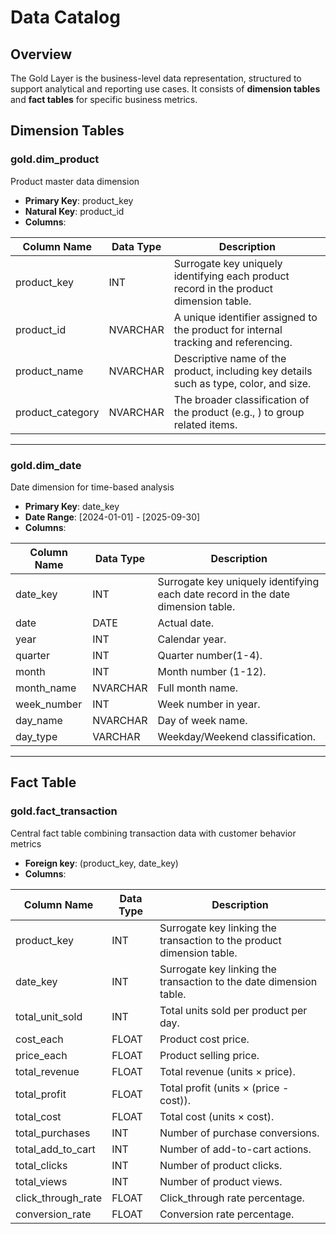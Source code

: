 # Data Catalog

## Overview
The Gold Layer is the business-level data representation, structured to support analytical and reporting use cases. It consists of **dimension tables** and **fact tables** for specific business metrics.

## Dimension Tables

### **gold.dim_product**
Product master data dimension

- **Primary Key**: product_key
- **Natural Key**: product_id
- **Columns**:

| Column Name       | Data Type     | Description                                                                           |
|-------------------|---------------|---------------------------------------------------------------------------------------|
| product_key       | INT           | Surrogate key uniquely identifying each product record in the product dimension table.|
| product_id        | NVARCHAR      | A unique identifier assigned to the product for internal tracking and referencing.    |
| product_name      | NVARCHAR      | Descriptive name of the product, including key details such as type, color, and size. |
| product_category  | NVARCHAR      | The broader classification of the product (e.g., ) to group related items.            |

---

### **gold.dim_date**
Date dimension for time-based analysis

- **Primary Key**: date_key
- **Date Range**: [2024-01-01] - [2025-09-30]
- **Columns**:

| Column Name    | Data Type    | Description                                                                     |
|----------------|--------------|---------------------------------------------------------------------------------|
| date_key       | INT          | Surrogate key uniquely identifying each date record in the date dimension table.|
| date           | DATE         | Actual date.                                                                    |
| year           | INT          | Calendar year.                                                                  |
| quarter        | INT          | Quarter number(1-4).                                                            |
| month          | INT          | Month number (1-12).                                                            |
| month_name     | NVARCHAR     | Full month name.                                                                |
| week_number    | INT          | Week number in year.                                                            |
| day_name       | NVARCHAR     | Day of week name.                                                               |
| day_type       | VARCHAR      | Weekday/Weekend classification.                                                 |

---

## Fact Table

### **gold.fact_transaction**
Central fact table combining transaction data with customer behavior metrics

- **Foreign key**: (product_key, date_key)
- **Columns**:

| Column Name       | Data Type | Description                                                               |
|-------------------|-----------|---------------------------------------------------------------------------|
| product_key       | INT       | Surrogate key linking the transaction to the product dimension table.     |
| date_key          | INT       | Surrogate key linking the transaction to the date dimension table.        |
| total_unit_sold   | INT       | Total units sold per product per day.                                     |
| cost_each         | FLOAT     | Product cost price.                                                       |
| price_each        | FLOAT     | Product selling price.                                                    |
| total_revenue     | FLOAT     | Total revenue (units × price).                                            |
| total_profit      | FLOAT     | Total profit (units × (price - cost)).                                    |
| total_cost        | FLOAT     | Total cost (units × cost).                                                |
| total_purchases   | INT       | Number of purchase conversions.                                           |
| total_add_to_cart | INT       | Number of add-to-cart actions.                                            |
| total_clicks      | INT       | Number of product clicks.                                                 |
| total_views       | INT       | Number of product views.                                                  |
| click_through_rate| FLOAT     | Click_through rate percentage.                                            |
| conversion_rate   | FLOAT     | Conversion rate percentage.                                               |



